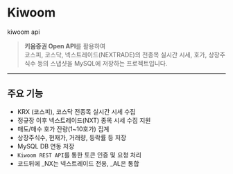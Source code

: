 # Kiwoom
kiwoom api


> **키움증권 Open API**를 활용하여  
> 코스피, 코스닥, 넥스트레이드(NEXTRADE)의 전종목 실시간 시세, 호가, 상장주식수 등의 스냅샷을 MySQL에 저장하는 프로젝트입니다.

---

##  주요 기능

- KRX (코스피), 코스닥 전종목 실시간 시세 수집
-  정규장 이후 넥스트레이드(NXT) 종목 시세 수집 지원
-  매도/매수 호가 잔량(1~10호가) 집계
-  상장주식수, 현재가, 거래량, 등락률 등 저장
-  MySQL DB 연동 저장
-  `Kiwoom REST API`를 통한 토큰 인증 및 요청 처리
-  코드뒤에 _NX는 넥스트레이드 전용, _AL은 통합
